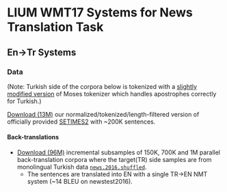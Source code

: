 # LIUM WMT17 Systems for News Translation Task

## En->Tr Systems

### Data

(Note: Turkish side of the corpora below is tokenized with a [slightly modified version](scripts/tokenizerv2.perl) of Moses tokenizer which handles apostrophes correctly for Turkish.)

[Download (13M)](http://lium.univ-lemans.fr/~caglayan/wmt17-newstask/setimes2.norm.min3max50.tok.tar.bz2) our normalized/tokenized/length-filtered version of officially provided [SETIMES2](http://opus.lingfil.uu.se/SETIMES2.php) with ~200K sentences.

#### Back-translations

- [Download (96M)](http://lium.univ-lemans.fr/~caglayan/wmt17-newstask/news2016-BT-EN-TR.tar.bz2)
incremental subsamples of 150K, 700K and 1M parallel back-translation corpora
where the target(TR) side samples are from monolingual Turkish data [`news.2016.shuffled`](http://data.statmt.org/wmt17/translation-task/news.2016.tr.shuffled.gz).
  - The sentences are translated into EN with a single TR->EN NMT system (~14 BLEU on newstest2016).
